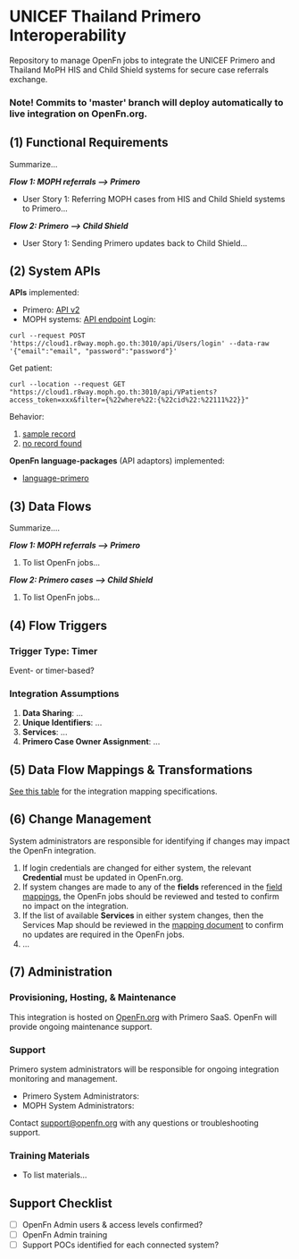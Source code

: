 # UNICEF Thailand Primero Interoperability
Repository to manage OpenFn jobs to integrate the UNICEF Primero and Thailand MoPH HIS and Child Shield systems for secure case referrals exchange.

### Note! Commits to 'master' branch will deploy automatically to live integration on OpenFn.org. 

## (1) Functional Requirements
Summarize...

_**Flow 1: MOPH referrals --> Primero**_
* User Story 1: Referring MOPH cases from HIS and Child Shield systems to Primero...

_**Flow 2: Primero --> Child Shield**_
* User Story 1: Sending Primero updates back to Child Shield...


## (2) System APIs
**APIs** implemented:
* Primero: [API v2](https://github.com/primeroIMS/primero/blob/development_v2/app/controllers/api/README.md)
* MOPH systems: [API endpoint](https://cloud1.r8way.moph.go.th:3010/api)
Login: 
```
curl --request POST 'https://cloud1.r8way.moph.go.th:3010/api/Users/login' --data-raw '{"email":"email", "password":"password"}'
```
Get patient: 
```
curl --location --request GET "https://cloud1.r8way.moph.go.th:3010/api/VPatients?access_token=xxx&filter={%22where%22:{%22cid%22:%22111%22}}"
```
Behavior: 
1. [sample record](https://github.com/OpenFn/unicef-thailand/blob/master/sample_data/HISsample.json)
2. [no record found](https://github.com/OpenFn/unicef-thailand/blob/master/sample_data/HISsample_no_record_found.json)

**OpenFn language-packages** (API adaptors) implemented: 
* [language-primero](https://github.com/OpenFn/language-primero)

## (3) Data Flows
Summarize....

_**Flow 1: MOPH referrals --> Primero**_
1. To list OpenFn jobs... 

_**Flow 2: Primero cases --> Child Shield**_
1. To list OpenFn jobs...


## (4) Flow Triggers
### Trigger Type: Timer

Event- or timer-based? 

### Integration Assumptions 
1. **Data Sharing**: ... 
2. **Unique Identifiers**: ...
3. **Services**: ...
4. **Primero Case Owner Assignment**: ... 

## (5) Data Flow Mappings & Transformations
[See this table](https://docs.google.com/spreadsheets/d/1f1fT3qmM4mKT98AaJ0ArlgONQRC-W9ghoa-j4BswwbM/edit?usp=sharing) for the integration mapping specifications. 

## (6) Change Management
System administrators are responsible for identifying if changes may impact the OpenFn integration. 
1. If login credentials are changed for either system, the relevant **Credential** must be updated in OpenFn.org. 
2. If system changes are made to any of the **fields** referenced in the [field mappings](), the OpenFn jobs should be reviewed and tested to confirm no impact on the integration. 
3. If the list of available  **Services** in either system changes, then the Services Map should be reviewed in the [mapping document](https://docs.google.com/spreadsheets/d/1f1fT3qmM4mKT98AaJ0ArlgONQRC-W9ghoa-j4BswwbM/edit?usp=sharing) to confirm no updates are required in the OpenFn jobs. 
4. ...

## (7) Administration
### Provisioning, Hosting, & Maintenance
This integration is hosted on [OpenFn.org](https://openfn.org/projects) with Primero SaaS. OpenFn will provide ongoing maintenance support. 

### Support 
Primero system administrators will be responsible for ongoing integration monitoring and management.
- Primero System Administrators:
- MOPH System Administrators:

Contact support@openfn.org with any questions or troubleshooting support. 

### Training Materials
- To list materials...


## Support Checklist
- [ ] OpenFn Admin users & access levels confirmed? 
- [ ] OpenFn Admin training
- [ ] Support POCs identified for each connected system? 
